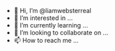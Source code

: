- 👋 Hi, I’m @liamwebsterreal
- 👀 I’m interested in ...
- 🌱 I’m currently learning ...
- 💞️ I’m looking to collaborate on ...
- 📫 How to reach me ...

<!---
liamwebsterreal/liamwebsterreal is a ✨ special ✨ repository because its `README.md` (this file) appears on your GitHub profile.
You can click the Preview link to take a look at your changes.
--->

